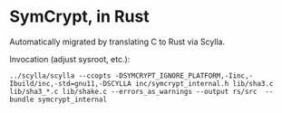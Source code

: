 # SymCrypt, in Rust

Automatically migrated by translating C to Rust via Scylla.

Invocation (adjust sysroot, etc.):

```
../scylla/scylla --ccopts -DSYMCRYPT_IGNORE_PLATFORM,-Iinc,-Ibuild/inc,-std=gnu11,-DSCYLLA inc/symcrypt_internal.h lib/sha3.c lib/sha3_*.c lib/shake.c --errors_as_warnings --output rs/src  --bundle symcrypt_internal
```
